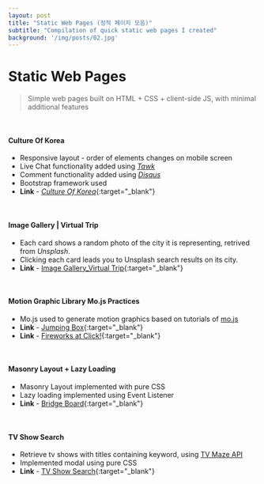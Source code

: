 ```yaml
---
layout: post
title: "Static Web Pages (정적 페이지 모음)"
subtitle: "Compilation of quick static web pages I created"
background: '/img/posts/02.jpg'
---
```

# Static Web Pages
> Simple web pages built on HTML + CSS + client-side JS, with minimal additional features

<br>

#### Culture Of Korea
- Responsive layout - order of elements changes on mobile screen
- Live Chat functionality added using [*Tawk*](https://www.tawk.to/)
- Comment functionality added using [*Disqus*](https://blog.disqus.com)
- Bootstrap framework used
- **Link** - [*Culture Of Korea*](../../../2021/03/31/Culture-Of-Korea.html){:target="_blank"}
<br>

#### Image Gallery | Virtual Trip
- Each card shows a random photo of the city it is representing, retrived from *Unsplash*.
- Clicking each card leads you to Unsplash search results on its city.
- **Link** - [Image Gallery_Virtual Trip](../../../2021/03/31/image-gallery.html){:target="_blank"}
<br>

#### Motion Graphic Library Mo.js Practices
- Mo.js used to generate motion graphics based on tutorials of [mo.js](https://mojs.github.io)
- **Link** - [Jumping Box](../../../2021/03/31/mojs1.html){:target="_blank"}
- **Link** - [Fireworks at Click!](../../../2021/03/31/mojs2.html){:target="_blank"}
<br>

#### Masonry Layout + Lazy Loading
- Masonry Layout implemented with pure CSS
- Lazy loading implemented using Event Listener
- **Link** - [Bridge Board](../../../2021/03/31/masonry-fontello.html){:target="_blank"}
<br>

#### TV Show Search
- Retrieve tv shows with titles containing keyword, using [TV Maze API](https://www.tvmaze.com/api)
- Implemented modal using pure CSS
- **Link** - [TV Show Search](../../../2021/03/31/tvShows.html){:target="_blank"}


